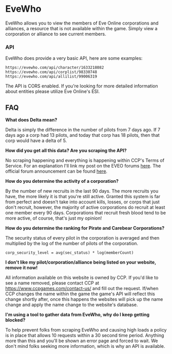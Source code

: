 # EveWho

EveWho allows you to view the members of Eve Online corporations and alliances, a resource that is not available within the game. Simply view a corporation or alliance to see current members.

### API

EveWho does provide a very basic API, here are some examples:

    https://evewho.com/api/character/1633218082
    https://evewho.com/api/corplist/98330748
    https://evewho.com/api/allilist/99006319

The API is CORS enabled. If you're looking for more detailed information about entities please utilize Eve Online's ESI.

## FAQ

**What does Delta mean?**

Delta is simply the difference in the number of pilots from 7 days ago. If 7 days ago a corp had 13 pilots, and today that corp has 18 pilots, then that corp would have a delta of 5.

**How did you get all this data? Are you scraping the API?**

No scraping happening and everything is happening within CCP's Terms of Service. For an explanation I'll link my post on the EVEO forums [here](https://forums-archive.eveonline.com/default.aspx?g=posts&m=83539). The official forum announcement can be found [here](https://forums.eveonline.com/default.aspx?g=posts&t=25940).

**How do you determine the activity of a corporation?**

By the number of new recruits in the last 90 days. The more recruits you have, the more likely it is that you're still active. Granted this system is far from perfect and doesn't take into account kills, losses, or corps that just don't recruit, however, the majority of active corporations do recruit at least one member every 90 days. Corporations that recruit fresh blood tend to be more active, of course, that's just my opinion!

**How do you determine the ranking for Pirate and Carebear Corporations?**

The security status of every pilot in the corporation is averaged and then multiplied by the log of the number of pilots of the corporation.

    corp_security_level = avg(sec_status) * log(memberCount)
    
**I don't like my pilot/corporation/alliance being listed on your website, remove it now!**

All information available on this website is owned by CCP. If you'd like to see a name removed, please contact CCP at https://www.ccpgames.com/contact-us/ and fill out the request. If/when CCP changes the name within the game the game's API will reflect this change shortly after, once this happens the websites will pick up the name change and apply the name change to the website's database. 

**I'm using a tool to gather data from EveWho, why do I keep getting blocked?**

To help prevent folks from scraping EveWho and causing high loads a policy is in place that allows 10 requests within a 30 second time period. Anything more than this and you'll be shown an error page and forced to wait. We don't mind folks seeking more information, which is why an API is available.
